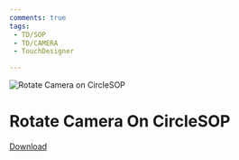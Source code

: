 ```yaml
---
comments: true
tags:
 - TD/SOP
 - TD/CAMERA
 - TouchDesigner

---
```


![Rotate Camera on CircleSOP](./img/)
# Rotate Camera On CircleSOP



[Download](./files/)    

